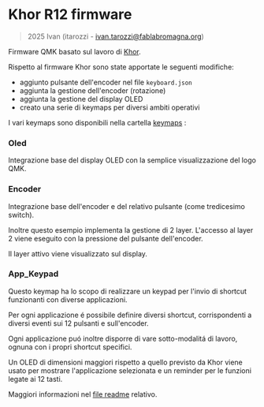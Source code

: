 # Khor R12 firmware 

> 2025 Ivan (itarozzi - ivan.tarozzi@fablabromagna.org)

Firmware QMK basato sul lavoro di [Khor](https://github.com/MoltenKhor/R12).

Rispetto al firmware Khor sono state apportate le seguenti modifiche:

- aggiunto pulsante dell'encoder nel file `keyboard.json`
- aggiunta la gestione dell'encoder (rotazione)
- aggiunta la gestione del display OLED 
- creato una serie di keymaps per diversi ambiti operativi

I vari keymaps sono disponibili nella cartella [keymaps](./keymaps/) :


### Oled

Integrazione base del display OLED con la semplice visualizzazione del logo QMK.


### Encoder

Integrazione base dell'encoder e del relativo pulsante (come tredicesimo switch).

Inoltre questo esempio implementa la gestione di 2 layer. L'accesso al layer 2 viene eseguito con la pressione del pulsante dell'encoder.

Il layer attivo viene visualizzato sul display.

### App_Keypad

Questo keymap ha lo scopo di realizzare un keypad per l'invio di  shortcut funzionanti con diverse applicazioni.

Per ogni applicazione é possibile definire diversi shortcut, corrispondenti a diversi eventi sui 12 pulsanti e sull'encoder.

Ogni applicazione puó inoltre disporre di vare sotto-modalitá di lavoro, ognuna con i propri shortcut specifici.

Un OLED di dimensioni maggiori rispetto a quello previsto da Khor viene usato per mostrare l'applicazione selezionata e un reminder per le funzioni legate ai 12 tasti.

Maggiori informazioni nel [file readme](./keymaps/app_keypad/readme.md) relativo.






